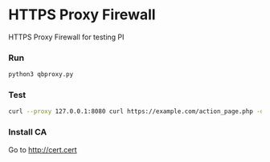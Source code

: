 # HTTPS Proxy Firewall
HTTPS Proxy Firewall for testing PI

### Run
```sh
python3 qbproxy.py
```

### Test
```sh
curl --proxy 127.0.0.1:8080 curl https://example.com/action_page.php -d "test=value1" --cacert root_ca.crt
```

### Install CA
Go to http://cert.cert
